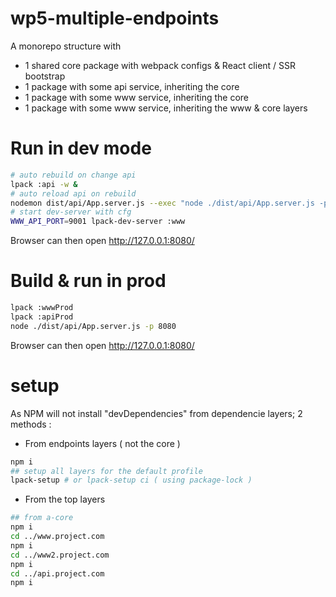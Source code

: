 # wp5-multiple-endpoints

A monorepo structure with

- 1 shared core package with webpack configs & React client / SSR bootstrap
- 1 package with some api service, inheriting the core
- 1 package with some www service, inheriting the core
- 1 package with some www service, inheriting the www & core layers

# Run in dev mode

```bash
# auto rebuild on change api
lpack :api -w & 
# auto reload api on rebuild
nodemon dist/api/App.server.js --exec "node ./dist/api/App.server.js -p 9001"&
# start dev-server with cfg 
WWW_API_PORT=9001 lpack-dev-server :www
```
Browser can then open http://127.0.0.1:8080/

# Build & run in prod

```bash
lpack :wwwProd
lpack :apiProd
node ./dist/api/App.server.js -p 8080
```

Browser can then open http://127.0.0.1:8080/
 
# setup 
As NPM will not install "devDependencies" from dependencie layers; 2 methods :

- From endpoints layers ( not the core )
```bash
npm i
## setup all layers for the default profile
lpack-setup # or lpack-setup ci ( using package-lock )
```

- From the top layers
```bash
## from a-core
npm i
cd ../www.project.com
npm i
cd ../www2.project.com
npm i
cd ../api.project.com
npm i
```
 